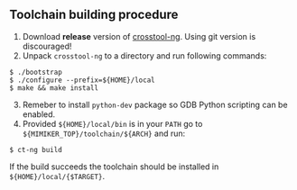 Toolchain building procedure
---

 1. Download **release** version of [crosstool-ng](http://crosstool-ng.org/). Using git version is discouraged!
 2. Unpack `crosstool-ng` to a directory and run following commands: 
```
$ ./bootstrap
$ ./configure --prefix=${HOME}/local
$ make && make install
```
 3. Remeber to install `python-dev` package so GDB Python scripting can be enabled.
 4. Provided `${HOME}/local/bin` is in your `PATH` go to `${MIMIKER_TOP}/toolchain/${ARCH}` and run:
```
$ ct-ng build
```

If the build succeeds the toolchain should be installed in `${HOME}/local/{$TARGET}`.